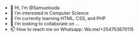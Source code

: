 - 👋 Hi, I’m @Samuelouda
- 👀 I’m interested in Computer Science
- 🌱 I’m currently learning HTML, CSS, and PHP
- 💞️ I’m looking to collaborate on ...
- 📫 How to reach me on Whatsapp: Wa.me/+254753670115

<!---
Samuelouda/Samuelouda is a ✨ special ✨ repository because its `README.md` (this file) appears on your GitHub profile.
You can click the Preview link to take a look at your changes.
--->
